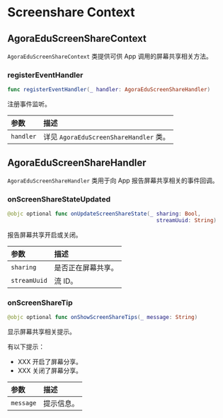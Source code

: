 # Screenshare Context

## AgoraEduScreenShareContext

`AgoraEduScreenShareContext` 类提供可供 App 调用的屏幕共享相关方法。

### registerEventHandler

```swift
func registerEventHandler(_ handler: AgoraEduScreenShareHandler)
```

注册事件监听。

| 参数      | 描述                                   |
| :-------- | :------------------------------------- |
| `handler` | 详见 `AgoraEduScreenShareHandler` 类。 |

## AgoraEduScreenShareHandler

`AgoraEduScreenShareHandler` 类用于向 App 报告屏幕共享相关的事件回调。

### onScreenShareStateUpdated

```swift
@objc optional func onUpdateScreenShareState(_ sharing: Bool,
                                               streamUuid: String)
```

报告屏幕共享开启或关闭。

| 参数         | 描述               |
| :----------- | :----------------- |
| `sharing`    | 是否正在屏幕共享。 |
| `streamUuid` | 流 ID。            |

### onScreenShareTip

```swift
@objc optional func onShowScreenShareTips(_ message: String)
```

显示屏幕共享相关提示。

有以下提示：

- XXX 开启了屏幕分享。
- XXX 关闭了屏幕分享。

| 参数      | 描述       |
| :-------- | :--------- |
| `message` | 提示信息。 |

